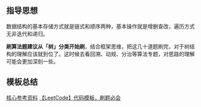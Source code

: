 ## 指导思想

数据结构的基本存储方式就是链式和顺序两种，基本操作就是增删查改，遍历方式无非迭代和递归。

**刷算法题建议从「树」分类开始刷**，结合框架思维，把这几十道题刷完，对于树结构的理解应该就到位了。这时候去看回溯、动规、分治等算法专题，对思路的理解可能会更加深刻一些。


## 模板总结
[核心参考资料](https://labuladong.gitee.io/algo/1/)
[【LeetCode】代码模板，刷题必会](https://leetcode-cn.com/problems/permutation-in-string/solution/zhu-shi-chao-xiang-xi-de-hua-dong-chuang-rc7d/)
